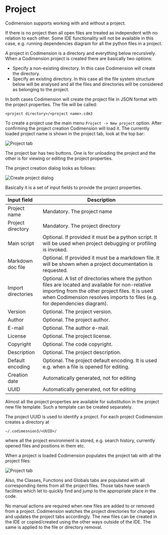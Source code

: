 Project
=======

Codimension supports working with and without a project.

If there is no project then all open files are treated as independent with no
relation to each other. Some IDE functionality will not be available in this
case, e.g. running dependencies diagram for all the python files in a project.

A project in Codimension is a directory and everything below recursively. When
a Codimension project is created there are basically two options:

- Specify a non-existing directory. In this case Codimension will create the
  directory.
- Specify an existing directory. In this case all the file system structure
  below will be analysed and all the files and directories will be considered as
  belonging to the project.

In both cases Codimension will create the project file in JSON format with the
project properties. The file will be called:

```
<project directory>/<project name>.cdm3
```

To create a project use the main menu `Project -> New project` option.
After confirming the project creation Codimension will load it. The currently
loaded project name is shown in the project tab, look at the top bar:

![Project tab](projectbar.png "Project tab")

The project bar has two buttons. One is for unloading the project and the other
is for viewing or editing the project properties.

The project creation dialog looks as follows:

![Create project dialog](projectdialog.png "Create project dialog")

Basically it is a set of input fields to provide the project properties.

| Input field        | Description |
|:-------------------| ----------- |
| Project name       | Mandatory. The project name |
| Project directory  | Mandatory. The project directory |
| Main script        | Optional. If provided it must be a python script. It will be used when project debugging or profiling is invoked. |
| Markdown doc file  | Optional. If provided it must be a markdown file. It will be shown when a project documentation is requested. |
| Import directories | Optional. A list of directories where the python files are located and available for non-relative importing from the other project files. It is used when Codimension resolves imports to files (e.g. for dependencies diagram). |
| Version            | Optional. The project version. |
| Author             | Optional. The project author. |
| E-mail             | Optional. The author e-mail. |
| License            | Optional. The project license. |
| Copyright          | Optional. The code copyright. |
| Description        | Optional. The project description. |
| Default encoding   | Optional. The project default encoding. It is used e.g. when a file is opened for editing. |
| Creation date      | Automatically generated, not for editing |
| UUID               | Automatically generated, not for editing |

Almost all the project properties are available for substitution in the project
new file template. Such a template can be created separately.

The project UUID is used to identify a project. For each project Codimension
creates a directory at

```
~/.codimesnion3/<UUID>/
```

where all the project environment is stored, e.g. search history, currently opened
files and positions in them etc.

When a project is loaded Codimension populates the project tab with all the
project files:

![Project tab](projecttab.png "Project tab")

Also, the Classes, Functions and Globals tabs are populated with all corresponding
items from all the project files. Those tabs have search facilities which let to
quickly find and jump to the appropriate place in the code.

No manual actions are required when new files are added to or removed from a
project. Codimension watches the project directories for changes and updates
the project tabs accordingly. The new files can be created in the IDE or
copied/created using the other ways outside of the IDE. The same is applied to
the file or directory removal.

